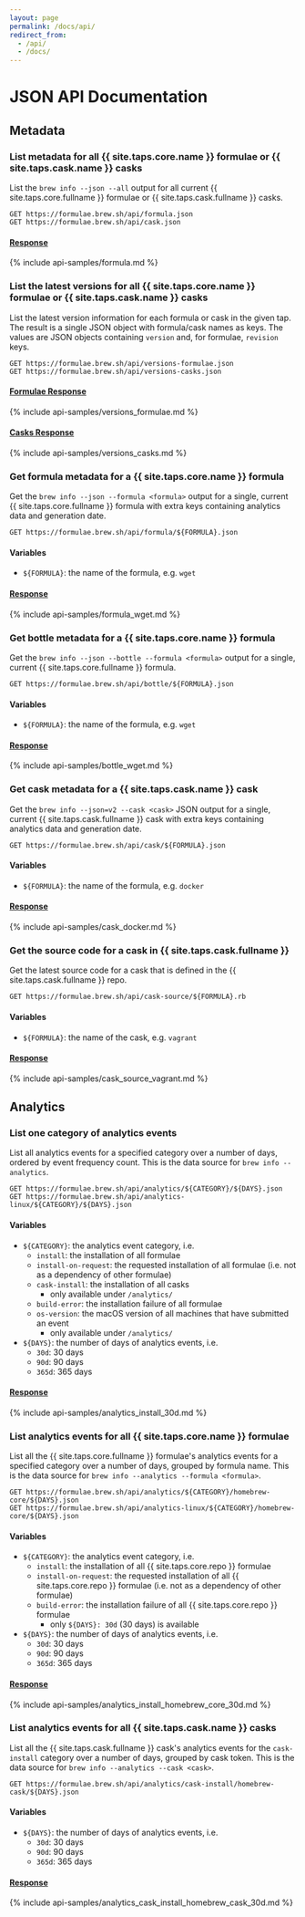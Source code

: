 ```yaml
---
layout: page
permalink: /docs/api/
redirect_from:
  - /api/
  - /docs/
---
```

# JSON API Documentation

## Metadata

### List metadata for all {{ site.taps.core.name }} formulae or {{ site.taps.cask.name }} casks

List the `brew info --json --all` output for all current {{ site.taps.core.fullname }} formulae or {{ site.taps.cask.fullname }} casks.

```
GET https://formulae.brew.sh/api/formula.json
GET https://formulae.brew.sh/api/cask.json
```

#### [Response](https://formulae.brew.sh/api/formula.json)

{% include api-samples/formula.md %}

### List the latest versions for all {{ site.taps.core.name }} formulae or {{ site.taps.cask.name }} casks

List the latest version information for each formula or cask in the given tap. The result is a single JSON object with formula/cask names as keys. The values are JSON objects containing `version` and, for formulae, `revision` keys.

```
GET https://formulae.brew.sh/api/versions-formulae.json
GET https://formulae.brew.sh/api/versions-casks.json
```

#### [Formulae Response](https://formulae.brew.sh/api/versions-formulae.json)

{% include api-samples/versions_formulae.md %}

#### [Casks Response](https://formulae.brew.sh/api/versions-casks.json)

{% include api-samples/versions_casks.md %}

### Get formula metadata for a {{ site.taps.core.name }} formula

Get the `brew info --json --formula <formula>` output for a single, current {{ site.taps.core.fullname }} formula with extra keys containing analytics data and generation date.

```
GET https://formulae.brew.sh/api/formula/${FORMULA}.json
```

#### Variables

- `${FORMULA}`: the name of the formula, e.g. `wget`

#### [Response](https://formulae.brew.sh/api/formula/wget.json)

{% include api-samples/formula_wget.md %}

### Get bottle metadata for a {{ site.taps.core.name }} formula

Get the `brew info --json --bottle --formula <formula>` output for a single, current {{ site.taps.core.fullname }} formula.

```
GET https://formulae.brew.sh/api/bottle/${FORMULA}.json
```

#### Variables

- `${FORMULA}`: the name of the formula, e.g. `wget`

#### [Response](https://formulae.brew.sh/api/bottle/wget.json)

{% include api-samples/bottle_wget.md %}

### Get cask metadata for a {{ site.taps.cask.name }} cask

Get the `brew info --json=v2 --cask <cask>` JSON output for a single, current {{ site.taps.cask.fullname }} cask with extra keys containing analytics data and generation date.

```
GET https://formulae.brew.sh/api/cask/${FORMULA}.json
```

#### Variables

- `${FORMULA}`: the name of the formula, e.g. `docker`

#### [Response](https://formulae.brew.sh/api/cask/docker.json)

{% include api-samples/cask_docker.md %}

### Get the source code for a cask in {{ site.taps.cask.fullname }}

Get the latest source code for a cask that is defined in the {{ site.taps.cask.fullname }} repo.

```
GET https://formulae.brew.sh/api/cask-source/${FORMULA}.rb
```

#### Variables

- `${FORMULA}`: the name of the cask, e.g. `vagrant`

#### [Response](https://formulae.brew.sh/api/cask-source/vagrant.json)

{% include api-samples/cask_source_vagrant.md %}

## Analytics

### List one category of analytics events

List all analytics events for a specified category over a number of days, ordered by event frequency count. This is the data source for `brew info --analytics`.

```
GET https://formulae.brew.sh/api/analytics/${CATEGORY}/${DAYS}.json
GET https://formulae.brew.sh/api/analytics-linux/${CATEGORY}/${DAYS}.json
```

#### Variables

- `${CATEGORY}`: the analytics event category, i.e.
  - `install`: the installation of all formulae
  - `install-on-request`: the requested installation of all formulae (i.e. not as a dependency of other formulae)
  - `cask-install`: the installation of all casks
    - only available under `/analytics/`
  - `build-error`: the installation failure of all formulae
  - `os-version`: the macOS version of all machines that have submitted an event
    - only available under `/analytics/`
- `${DAYS}`: the number of days of analytics events, i.e.
  - `30d`: 30 days
  - `90d`: 90 days
  - `365d`: 365 days

#### [Response](https://formulae.brew.sh/api/analytics/install/30d.json)

{% include api-samples/analytics_install_30d.md %}

### List analytics events for all {{ site.taps.core.name }} formulae

List all the {{ site.taps.core.fullname }} formulae's analytics events for a specified category over a number of days, grouped by formula name. This is the data source for `brew info --analytics --formula <formula>`.

```
GET https://formulae.brew.sh/api/analytics/${CATEGORY}/homebrew-core/${DAYS}.json
GET https://formulae.brew.sh/api/analytics-linux/${CATEGORY}/homebrew-core/${DAYS}.json
```

#### Variables

- `${CATEGORY}`: the analytics event category, i.e.
  - `install`: the installation of all {{ site.taps.core.repo }} formulae
  - `install-on-request`: the requested installation of all {{ site.taps.core.repo }} formulae (i.e. not as a dependency of other formulae)
  - `build-error`: the installation failure of all {{ site.taps.core.repo }} formulae
    - only `${DAYS}: 30d` (30 days) is available
- `${DAYS}`: the number of days of analytics events, i.e.
  - `30d`: 30 days
  - `90d`: 90 days
  - `365d`: 365 days

#### [Response](https://formulae.brew.sh/api/analytics/install/homebrew-core/30d.json)

{% include api-samples/analytics_install_homebrew_core_30d.md %}

### List analytics events for all {{ site.taps.cask.name }} casks

List all the {{ site.taps.cask.fullname }} cask's analytics events for the `cask-install` category over a number of days, grouped by cask token.  This is the data source for `brew info --analytics --cask <cask>`.

```
GET https://formulae.brew.sh/api/analytics/cask-install/homebrew-cask/${DAYS}.json
```

#### Variables

- `${DAYS}`: the number of days of analytics events, i.e.
  - `30d`: 30 days
  - `90d`: 90 days
  - `365d`: 365 days

#### [Response](https://formulae.brew.sh/api/analytics/cask-install/homebrew-cask/30d.json)

{% include api-samples/analytics_cask_install_homebrew_cask_30d.md %}
